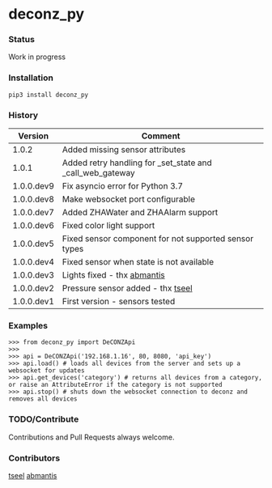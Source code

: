 # deconz_py

### Status
Work in progress

### Installation
```
pip3 install deconz_py
```

### History
| Version | Comment |
|---------|---------|
| 1.0.2      | Added missing sensor attributes |
| 1.0.1      | Added retry handling for _set_state and _call_web_gateway |
| 1.0.0.dev9 | Fix asyncio error for Python 3.7 |
| 1.0.0.dev8 | Make websocket port configurable |
| 1.0.0.dev7 | Added ZHAWater and ZHAAlarm support |
| 1.0.0.dev6 | Fixed color light support |
| 1.0.0.dev5 | Fixed sensor component for not supported sensor types |
| 1.0.0.dev4 | Fixed sensor when state is not available |
| 1.0.0.dev3 | Lights fixed - thx [abmantis](https://github.com/abmantis) |
| 1.0.0.dev2 | Pressure sensor added - thx [tseel](https://github.com/tseel) |
| 1.0.0.dev1 | First version - sensors tested |

### Examples
```
>>> from deconz_py import DeCONZApi
>>>
>>> api = DeCONZApi('192.168.1.16', 80, 8080, 'api_key')
>>> api.load() # loads all devices from the server and sets up a websocket for updates
>>> api.get_devices('category') # returns all devices from a category, or raise an AttributeError if the category is not supported
>>> api.stop() # shuts down the websocket connection to deconz and removes all devices
```

### TODO/Contribute
Contributions and Pull Requests always welcome.

### Contributors
[tseel](https://github.com/tseel)
[abmantis](https://github.com/abmantis)
